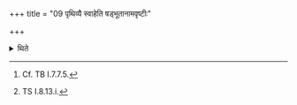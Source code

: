 +++
title = "09 पृथिव्यै स्वाहेति षड्भूतानामवृष्टीः"

+++

<details><summary>थिते</summary>

9. (and he offers) the six offerings called Bhūtānāmaveṣṭayaḥ[^1] (removals of the beings) with pr̥thivyai svāhā.[^2]  

[^1]: Cf. TB I.7.7.5.  

[^2]: TS I.8.13.i. 
</details>

